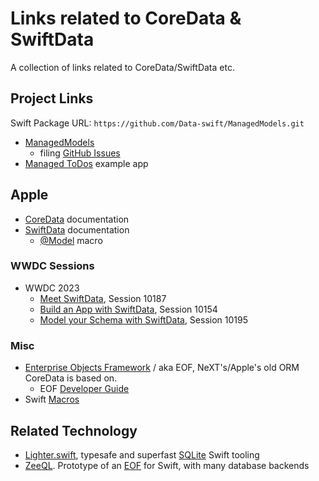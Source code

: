 # Links related to CoreData & SwiftData

A collection of links related to CoreData/SwiftData etc.


## Project Links

Swift Package URL: `https://github.com/Data-swift/ManagedModels.git`

- [ManagedModels](https://github.com/Data-swift/ManagedModels/)
  - filing [GitHub Issues](https://github.com/Data-swift/ManagedModels/issues)
- [Managed ToDos](https://github.com/Data-swift/ManagedToDosApp/) example app


## Apple

- [CoreData](https://developer.apple.com/documentation/coredata) documentation
- [SwiftData](https://developer.apple.com/documentation/swiftdata) documentation
  - [@Model](https://developer.apple.com/documentation/SwiftData/Model()) macro

### WWDC Sessions

- WWDC 2023
  - [Meet SwiftData](https://developer.apple.com/videos/play/wwdc2023/10187), 
    Session 10187
  - [Build an App with SwiftData](https://developer.apple.com/videos/play/wwdc2023/10154),
    Session 10154
  - [Model your Schema with SwiftData](https://developer.apple.com/videos/play/wwdc2023/10195),
    Session 10195

### Misc

- [Enterprise Objects Framework](https://en.wikipedia.org/wiki/Enterprise_Objects_Framework) / 
  aka EOF, NeXT's/Apple's old ORM CoreData is based on.
  - EOF [Developer Guide](https://developer.apple.com/library/archive/documentation/LegacyTechnologies/WebObjects/WebObjects_4.5/System/Documentation/Developer/EnterpriseObjects/DevGuide/EOFDevGuide.pdf)
- Swift 
  [Macros](https://docs.swift.org/swift-book/documentation/the-swift-programming-language/macros/)


## Related Technology

- [Lighter.swift](https://github.com/Lighter-swift), typesafe and superfast 
  [SQLite](https://www.sqlite.org) Swift tooling
- [ZeeQL](http://zeeql.io). Prototype of an 
  [EOF](https://en.wikipedia.org/wiki/Enterprise_Objects_Framework) for Swift,
  with many database backends
